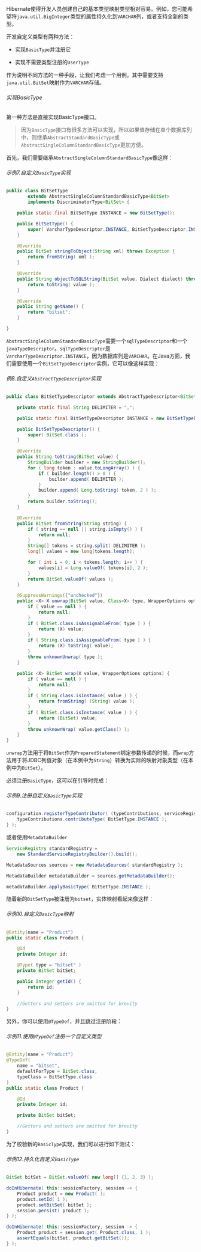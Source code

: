 Hibernate使得开发人员创建自己的基本类型映射类型相对容易。例如，您可能希望将`java.util.BigInteger`类型的属性持久化到`VARCHAR`列，或者支持全新的类型。

开发自定义类型有两种方法：

* 实现`BasicType`并注册它

* 实现不需要类型注册的`UserType`

作为说明不同方法的一种手段，让我们考虑一个用例，其中需要支持`java.util.BitSet`映射作为`VARCHAR`存储。

###### 实现BasicType

第一种方法是直接实现BasicType接口。

> 因为`BasicType`接口有很多方法可以实现，所以如果值存储在单个数据库列中，则继承`AbstractStandardBasicType`或`AbstractSingleColumnStandardBasicType`更加方便。

首先，我们需要继承`AbstractSingleColumnStandardBasicType`像这样：

###### 示例7.自定义`BasicType`实现

```java
public class BitSetType
        extends AbstractSingleColumnStandardBasicType<BitSet>
        implements DiscriminatorType<BitSet> {

    public static final BitSetType INSTANCE = new BitSetType();

    public BitSetType() {
        super( VarcharTypeDescriptor.INSTANCE, BitSetTypeDescriptor.INSTANCE );
    }

    @Override
    public BitSet stringToObject(String xml) throws Exception {
        return fromString( xml );
    }

    @Override
    public String objectToSQLString(BitSet value, Dialect dialect) throws Exception {
        return toString( value );
    }

    @Override
    public String getName() {
        return "bitset";
    }

}
```

`AbstractSingleColumnStandardBasicType`需要一个`sqlTypeDescriptor`和一个`javaTypeDescriptor`。`sqlTypeDescriptor`是`VarcharTypeDescriptor.INSTANCE`，因为数据库列是`VARCHAR`。在Java方面，我们需要使用一个`BitSetTypeDescriptor`实例，它可以像这样实现：

###### 例8.自定义`AbstractTypeDescriptor`实现

```java
public class BitSetTypeDescriptor extends AbstractTypeDescriptor<BitSet> {

    private static final String DELIMITER = ",";

    public static final BitSetTypeDescriptor INSTANCE = new BitSetTypeDescriptor();

    public BitSetTypeDescriptor() {
        super( BitSet.class );
    }

    @Override
    public String toString(BitSet value) {
        StringBuilder builder = new StringBuilder();
        for ( long token : value.toLongArray() ) {
            if ( builder.length() > 0 ) {
                builder.append( DELIMITER );
            }
            builder.append( Long.toString( token, 2 ) );
        }
        return builder.toString();
    }

    @Override
    public BitSet fromString(String string) {
        if ( string == null || string.isEmpty() ) {
            return null;
        }
        String[] tokens = string.split( DELIMITER );
        long[] values = new long[tokens.length];

        for ( int i = 0; i < tokens.length; i++ ) {
            values[i] = Long.valueOf( tokens[i], 2 );
        }
        return BitSet.valueOf( values );
    }

    @SuppressWarnings({"unchecked"})
    public <X> X unwrap(BitSet value, Class<X> type, WrapperOptions options) {
        if ( value == null ) {
            return null;
        }
        if ( BitSet.class.isAssignableFrom( type ) ) {
            return (X) value;
        }
        if ( String.class.isAssignableFrom( type ) ) {
            return (X) toString( value);
        }
        throw unknownUnwrap( type );
    }

    public <X> BitSet wrap(X value, WrapperOptions options) {
        if ( value == null ) {
            return null;
        }
        if ( String.class.isInstance( value ) ) {
            return fromString( (String) value );
        }
        if ( BitSet.class.isInstance( value ) ) {
            return (BitSet) value;
        }
        throw unknownWrap( value.getClass() );
    }
}
```

`unwrap`方法用于将`BitSet`作为`PreparedStatement`绑定参数传递的时候，而`wrap`方法用于将JDBC列值对象（在本例中为`String`）转换为实际的映射对象类型（在本例中为`BitSet`）。

必须注册`BasicType`，这可以在引导时完成：

###### 示例9.注册自定义`BasicType`实现

```java
configuration.registerTypeContributor( (typeContributions, serviceRegistry) -> {
    typeContributions.contributeType( BitSetType.INSTANCE );
} );
```

或者使用`MetadataBuilder`

```java
ServiceRegistry standardRegistry =
    new StandardServiceRegistryBuilder().build();

MetadataSources sources = new MetadataSources( standardRegistry );

MetadataBuilder metadataBuilder = sources.getMetadataBuilder();

metadataBuilder.applyBasicType( BitSetType.INSTANCE );
```

随着新的`BitSetType`被注册为`bitset`，实体映射看起来像这样：

###### 示例10.自定义`BasicType`映射

```java
@Entity(name = "Product")
public static class Product {

    @Id
    private Integer id;

    @Type( type = "bitset" )
    private BitSet bitSet;

    public Integer getId() {
        return id;
    }

    //Getters and setters are omitted for brevity
}
```

另外，你可以使用`@TypeDef`，并且跳过注册阶段：

###### 示例11.使用`@TypeDef`注册一个自定义类型

```java
@Entity(name = "Product")
@TypeDef(
    name = "bitset",
    defaultForType = BitSet.class,
    typeClass = BitSetType.class
)
public static class Product {

    @Id
    private Integer id;

    private BitSet bitSet;

    //Getters and setters are omitted for brevity
}
```

为了校验新的`BasicType`实现，我们可以进行如下测试：

###### 示例12.持久化自定义`BasicType`

```java
BitSet bitSet = BitSet.valueOf( new long[] {1, 2, 3} );

doInHibernate( this::sessionFactory, session -> {
    Product product = new Product( );
    product.setId( 1 );
    product.setBitSet( bitSet );
    session.persist( product );
} );

doInHibernate( this::sessionFactory, session -> {
    Product product = session.get( Product.class, 1 );
    assertEquals(bitSet, product.getBitSet());
} );
```



